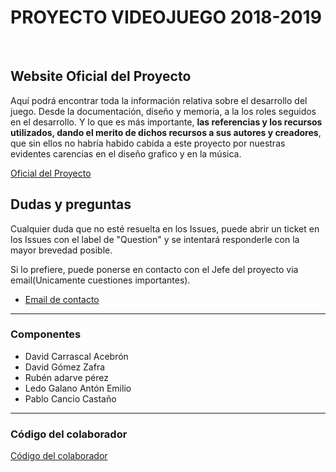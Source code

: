 # PROYECTO VIDEOJUEGO 2018-2019

<br />

## Website Oficial del Proyecto

Aquí podrá encontrar toda la información relativa sobre el desarrollo del juego. Desde la documentación, diseño y memoria, a la los roles seguidos en el desarrollo. Y lo que es más importante, **las referencias y los recursos utilizados, dando el merito de dichos recursos a sus autores y creadores**, que sin ellos no habría habido cabida a este proyecto por nuestras evidentes carencias en el diseño grafico y en la música. 

[Oficial del Proyecto](tecnologiavideojuegos.github.io/proyecto-videojuego-darpa-gamers/)

## Dudas y preguntas 

Cualquier duda que no esté resuelta en los Issues, puede abrir un ticket en los Issues con el label de "Question" y se intentará responderle con la mayor brevedad posible. 

Si lo prefiere, puede ponerse en contacto con el Jefe del proyecto via email(Unicamente cuestiones importantes).

 - [Email de contacto](davidcawork.social@gmail.com)

----

### Componentes 

  - David Carrascal Acebrón 
  - David Gómez Zafra
  - Rubén adarve pérez
  - Ledo Galano Antón Emilio
  - Pablo Cancio Castaño
  
----
  
### Código del colaborador
[Código del colaborador](https://github.com/TecnologiaVideojuegos/proyecto-videojuego-darpa-gamers/blob/master/CODE_OF_CONDUCT.md)
